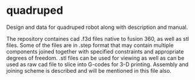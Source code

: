 # quadruped
Design and data for quadruped robot along with description and manual.

The repository containes cad .f3d files native to fusion 360, as well as stl files. Some of the files are in .step format that may contain multiple components joined together with specified constraints and appropriate degrees of freedom.
.stl files can be used for viewing as well as can be used as raw cad file to slice into G-codes for 3-D printing. Assembly and joining scheme is described and will be mentioned in this file also.
